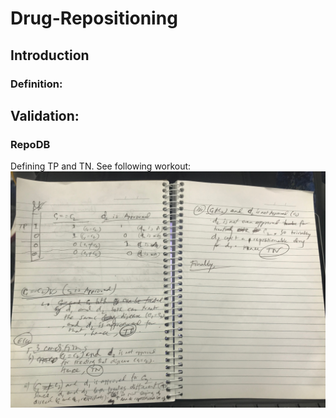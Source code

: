 # Drug-Repositioning

## Introduction
### Definition:

## Validation:
### RepoDB
Defining TP and TN. See following workout: ![TP and TN](https://github.com/Akmazad/Drug-Repositioning/blob/master/Logical_definition%20for%20repo%20TP%20and%20TN.jpg)

